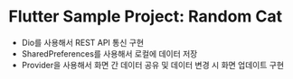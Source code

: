# Flutter Sample Project: Random Cat

- Dio를 사용해서 REST API 통신 구현
- SharedPreferences를 사용해서 로컬에 데이터 저장
- Provider을 사용해서 화면 간 데이터 공유 및 데이터 변경 시 화면 업데이트 구현
